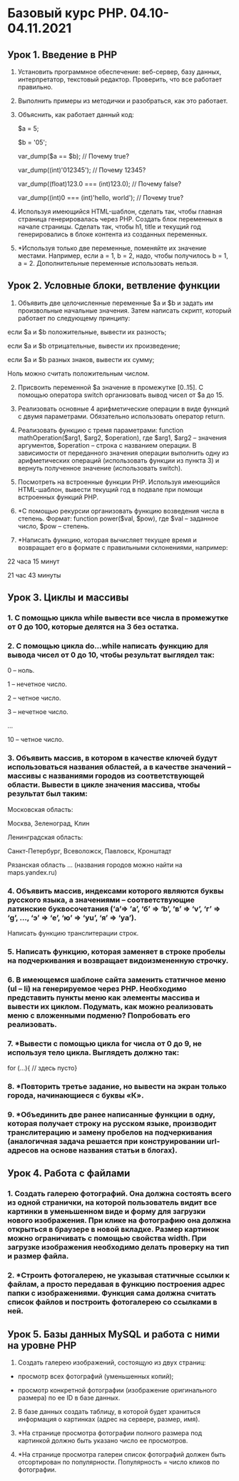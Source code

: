 # Базовый курс PHP. 04.10-04.11.2021

## Урок 1. Введение в PHP

1. Установить программное обеспечение: веб-сервер, базу данных, интерпретатор, текстовый редактор. Проверить, что все работает правильно.

2. Выполнить примеры из методички и разобраться, как это работает.

3. Объяснить, как работает данный код:


     $a = 5;
     
     $b = '05';
     
     var_dump($a == $b);         // Почему true?
     
     var_dump((int)'012345');     // Почему 12345?
     
     var_dump((float)123.0 === (int)123.0); // Почему false?
     
     var_dump((int)0 === (int)'hello, world'); // Почему true?


4. Используя имеющийся HTML-шаблон, сделать так, чтобы главная страница генерировалась через PHP. Создать блок переменных в начале страницы. Сделать так, чтобы h1, title и текущий год генерировались в блоке контента из созданных переменных.

5. *Используя только две переменные, поменяйте их значение местами. Например, если a = 1, b = 2, надо, чтобы получилось b = 1, a = 2. Дополнительные переменные использовать нельзя.

## Урок 2. Условные блоки, ветвление функции

1. Объявить две целочисленные переменные $a и $b и задать им произвольные начальные значения. Затем написать скрипт, который работает по следующему принципу:

если $a и $b положительные, вывести их разность;

если $а и $b отрицательные, вывести их произведение;

если $а и $b разных знаков, вывести их сумму;

Ноль можно считать положительным числом.

2. Присвоить переменной $а значение в промежутке [0..15]. С помощью оператора switch организовать вывод чисел от $a до 15.

3. Реализовать основные 4 арифметические операции в виде функций с двумя параметрами. Обязательно использовать оператор return.

4. Реализовать функцию с тремя параметрами: function mathOperation($arg1, $arg2, $operation), где $arg1, $arg2 – значения аргументов, $operation – строка с названием операции. В зависимости от переданного значения операции выполнить одну из арифметических операций (использовать функции из пункта 3) и вернуть полученное значение (использовать switch).

5. Посмотреть на встроенные функции PHP. Используя имеющийся HTML-шаблон, вывести текущий год в подвале при помощи встроенных функций PHP.

6. *С помощью рекурсии организовать функцию возведения числа в степень. Формат: function power($val, $pow), где $val – заданное число, $pow – степень.

7. *Написать функцию, которая вычисляет текущее время и возвращает его в формате с правильными склонениями, например:

22 часа 15 минут

21 час 43 минуты


## Урок 3. Циклы и массивы

### 1. С помощью цикла while вывести все числа в промежутке от 0 до 100, которые делятся на 3 без остатка.

### 2. С помощью цикла do…while написать функцию для вывода чисел от 0 до 10, чтобы результат выглядел так:

0 – ноль.

1 – нечетное число.

2 – четное число.

3 – нечетное число.

…

10 – четное число.


### 3. Объявить массив, в котором в качестве ключей будут использоваться названия областей, а в качестве значений – массивы с названиями городов из соответствующей области. Вывести в цикле значения массива, чтобы результат был таким:

Московская область:

Москва, Зеленоград, Клин

Ленинградская область:

Санкт-Петербург, Всеволожск, Павловск, Кронштадт

Рязанская область … (названия городов можно найти на maps.yandex.ru)


### 4. Объявить массив, индексами которого являются буквы русского языка, а значениями – соответствующие латинские буквосочетания (‘а’=> ’a’, ‘б’ => ‘b’, ‘в’ => ‘v’, ‘г’ => ‘g’, …, ‘э’ => ‘e’, ‘ю’ => ‘yu’, ‘я’ => ‘ya’).

Написать функцию транслитерации строк.

### 5. Написать функцию, которая заменяет в строке пробелы на подчеркивания и возвращает видоизмененную строчку.

### 6. В имеющемся шаблоне сайта заменить статичное меню (ul – li) на генерируемое через PHP. Необходимо представить пункты меню как элементы массива и вывести их циклом. Подумать, как можно реализовать меню с вложенными подменю? Попробовать его реализовать.

### 7. *Вывести с помощью цикла for числа от 0 до 9, не используя тело цикла. Выглядеть должно так:

for (…){ // здесь пусто}

### 8. *Повторить третье задание, но вывести на экран только города, начинающиеся с буквы «К».

### 9. *Объединить две ранее написанные функции в одну, которая получает строку на русском языке, производит транслитерацию и замену пробелов на подчеркивания (аналогичная задача решается при конструировании url-адресов на основе названия статьи в блогах).

## Урок 4. Работа с файлами

### 1. Создать галерею фотографий. Она должна состоять всего из одной странички, на которой пользователь видит все картинки в уменьшенном виде и форму для загрузки нового изображения. При клике на фотографию она должна открыться в браузере в новой вкладке. Размер картинок можно ограничивать с помощью свойства width. При загрузке изображения необходимо делать проверку на тип и размер файла.

### 2. *Строить фотогалерею, не указывая статичные ссылки к файлам, а просто передавая в функцию построения адрес папки с изображениями. Функция сама должна считать список файлов и построить фотогалерею со ссылками в ней.

## Урок 5. Базы данных MySQL и работа с ними на уровне PHP

1. Создать галерею изображений, состоящую из двух страниц: 

- просмотр всех фотографий (уменьшенных копий);

- просмотр конкретной фотографии (изображение оригинального размера) по ее ID в базе данных.

2. В базе данных создать таблицу, в которой будет храниться информация о картинках (адрес на сервере, размер, имя).

3. *На странице просмотра фотографии полного размера под картинкой должно быть указано число ее просмотров.
 
4. *На странице просмотра галереи список фотографий должен быть отсортирован по популярности. Популярность = число кликов по фотографии.
